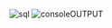 ![sql](https://github.com/hemii14/miniproject/assets/136780101/3b492822-2f20-4430-a297-4736ebd300ab)
![consoleOUTPUT](https://github.com/hemii14/miniproject/assets/136780101/2f3e50a6-fa29-496f-a076-fb470303e6cf)
